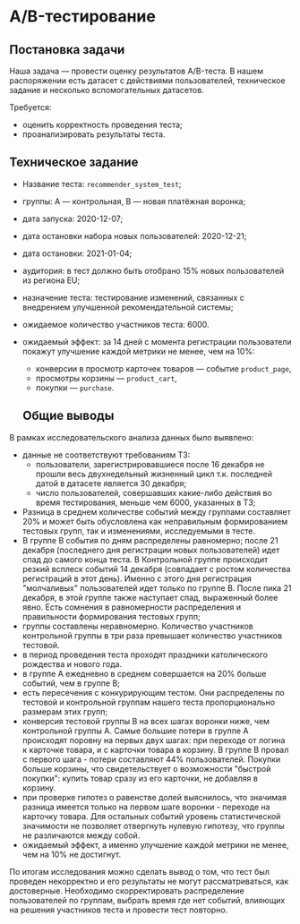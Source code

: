 # A/B-тестирование

## Постановка задачи

Наша задача — провести оценку результатов A/B-теста. В нашем распоряжении есть датасет с действиями пользователей, техническое задание и несколько вспомогательных датасетов.

Требуется:
- оценить корректность проведения теста;
- проанализировать результаты теста.



## Техническое задание

- Название теста: `recommender_system_test`;
- группы: А — контрольная, B — новая платёжная воронка;
- дата запуска: 2020-12-07;
- дата остановки набора новых пользователей: 2020-12-21;
- дата остановки: 2021-01-04;
- аудитория: в тест должно быть отобрано 15% новых пользователей из региона EU;
- назначение теста: тестирование изменений, связанных с внедрением улучшенной рекомендательной системы;
- ожидаемое количество участников теста: 6000.
- ожидаемый эффект: за 14 дней с момента регистрации пользователи покажут улучшение каждой метрики не менее, чем на 10%:
    - конверсии в просмотр карточек товаров — событие `product_page`,
    - просмотры корзины — `product_cart`,
    - покупки — `purchase`.

    ## Общие выводы

В рамках исследовательского анализа данных было выявлено:
- данные не соответствуют требованиям ТЗ:
    - пользователи, зарегистрировавшиеся после 16 декабря не прошли весь двухнедельный жизненный цикл т.к. последней датой в датасете является 30 декабря;
    - число пользователей, совершавших какие-либо действия во время тестирования, меньше чем 6000, указанных в ТЗ;
- Разница в среднем количестве событий между группами составляет 20% и может быть обусловлена как неправильным формированием тестовых групп, так и изменениями, исследуемыми в тесте.
- В группе В события по дням распределены равномерно; после 21 декабря (последнего дня регистрации новых пользователей) идет спад до самого конца теста. В Контрольной группе происходит резкий всплеск событий 14 декабря (совпадает с ростом количества регистраций в этот день). Именно с этого дня регистрация "молчаливых" пользователей идет только по группе В. После пика 21 декабря, в этой группе также наступает спад, выраженный более явно. Есть сомнения в равномерности распределения и правильности формирования тестовых групп;
- группы составлены неравномерно. Количество участников контрольной группы в три раза превышает количество участников тестовой.
- в период проведения теста проходят праздники католического рождества и нового года.
- в группе А ежедневно в среднем совершается на 20% больше событий, чем в группе В;
- есть пересечения с конкурирующим тестом. Они распределены по тестовой и контрольной группам нашего теста пропорционально размерам этих групп;
- конверсия тестовой группы В на всех шагах воронки ниже, чем контрольной группы А. Самые большие потери в группе А происходят поровну на первых двух шагах: при переходе от логина к карточке товара, и с карточки товара в корзину. В группе В провал с первого шага - потери составляют 44% пользователей. Покупки больше корзины, что свидетельствует о возможности "быстрой покупки": купить товар сразу из его карточки, не добавляя в корзину.
- при проверке гипотез о равенстве долей выяснилось, что значимая разница имеется только на первом шаге воронки - переходе на карточку товара. Для остальных событий уровень  статистической значимости не позволяет отвергнуть нулевую гипотезу, что группы не различаются между собой.
- ожидаемый эффект, а именно улучшение каждой метрики не менее, чем на 10% не достигнут.

По итогам исследования можно сделать вывод о том, что тест был проведен некорректно и его результаты не могут рассматриваться, как достоверные. Необходимо скорректировать распределение пользователей по группам, выбрать время где нет событий, влияющих на решения участников теста и провести тест повторно.